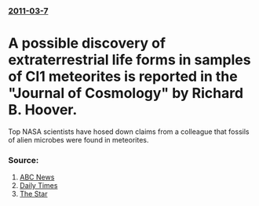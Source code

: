 ### [2011-03-7](/news/2011/03/7/index.md)

# A possible discovery of extraterrestrial life forms in samples of CI1 meteorites is reported in the "Journal of Cosmology" by Richard B. Hoover. 

Top NASA scientists have hosed down claims from a colleague that fossils of alien microbes were found in meteorites.


### Source:

1. [ABC News](http://www.abc.net.au/news/stories/2011/03/08/3157645.htm)
2. [Daily Times](http://www.dailytimes.com.pk/default.asp?page=2011\03\07\story_7-3-2011_pg9_3)
3. [The Star](http://www.thestar.com/news/world/article/949667--fossilized-bacteria-found-on-meteorites-nasa-scientist)
